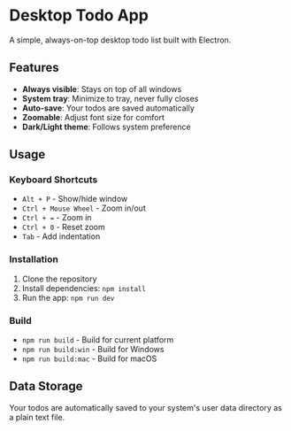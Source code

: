 # Desktop Todo App

A simple, always-on-top desktop todo list built with Electron.

## Features

- **Always visible**: Stays on top of all windows
- **System tray**: Minimize to tray, never fully closes
- **Auto-save**: Your todos are saved automatically
- **Zoomable**: Adjust font size for comfort
- **Dark/Light theme**: Follows system preference

## Usage

### Keyboard Shortcuts

- `Alt + P` - Show/hide window
- `Ctrl + Mouse Wheel` - Zoom in/out
- `Ctrl + =` - Zoom in
- `Ctrl + 0` - Reset zoom
- `Tab` - Add indentation

### Installation

1. Clone the repository
2. Install dependencies: `npm install`
3. Run the app: `npm run dev`

### Build

- `npm run build` - Build for current platform
- `npm run build:win` - Build for Windows
- `npm run build:mac` - Build for macOS

## Data Storage

Your todos are automatically saved to your system's user data directory as a plain text file.
